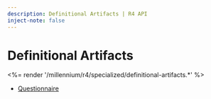 ```yaml
---
description: Definitional Artifacts | R4 API
inject-note: false
---
```


# Definitional Artifacts

<%= render '/millennium/r4/specialized/definitional-artifacts.*' %>

* [Questionnaire](/millennium/r4/specialized/definitional-artifacts/questionnaire)
